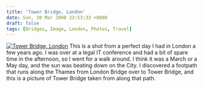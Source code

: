 ```yaml
---
title: 'Tower Bridge, London'
date: Sun, 30 Mar 2008 23:53:33 +0000
draft: false
tags: [Bridges, Image, London, Photos, Travel]
---
```


[![Tower Bridge, London](http://gerard.interwebworld.co.uk/files/2008/03/tower-bridge_0.jpg)](http://gerard.interwebworld.co.uk/files/2008/03/tower-bridge_0.jpg) This is a shot from a perfect day I had in London a few years ago. I was over at a legal IT conference and had a bit of spare time in the afternoon, so I went for a walk around. I think it was a March or a May day, and the sun was beating down on the City. I discovered a footpath that runs along the Thames from London Bridge over to Tower Bridge, and this is a picture of Tower Bridge taken from along that path.